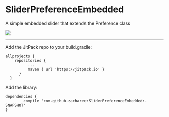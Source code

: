 # SliderPreferenceEmbedded

A simple embedded slider that extends the Preference class

[![](https://jitpack.io/v/zacharee/SliderPreferenceEmbedded.svg)](https://jitpack.io/#zacharee/SliderPreferenceEmbedded)

___

Add the JitPack repo to your build.gradle:

    allprojects {
	  	repositories {
			  ...
			  maven { url 'https://jitpack.io' }
		  }
	  }
  
Add the library:

    dependencies {
	        compile 'com.github.zacharee:SliderPreferenceEmbedded:-SNAPSHOT'
    }
